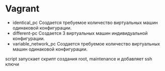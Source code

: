 # Vagrant

- identical_pc            Создается требуемое количество виртуальных машин одинаковой конфигурации.
- different-pc            Создается 3 виртуальных машин индивидуальной конфигурации.
- variable_network_pc     Создается требуемое количество виртуальных машин одинаковой конфигурации.

script  запускает скрипт создания root, maintenance и добавляет ssh ключи


